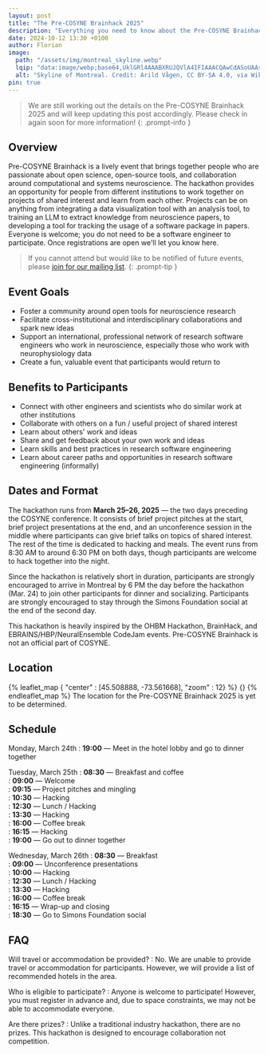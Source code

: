 ```yaml
---
layout: post
title: "The Pre-COSYNE Brainhack 2025"
description: "Everything you need to know about the Pre-COSYNE Brainhack 2025 in Montreal, Canada."
date: 2024-10-12 13:30 +0100
author: Florian
image:
  path: "/assets/img/montreal_skyline.webp"
  lqip: "data:image/webp;base64,UklGRl4AAABXRUJQVlA4IFIAAACQAwCdASoUAAsAPzmGulQvKSWjMAgB4CcJR3ADjuIAFAEoulPQAP7odBAdzRndKKaf19MZ3ww/k8wWLeFEeoH8CRIG1oyPbyr7thiwwY71WgAA"
  alt: "Skyline of Montreal. Credit: Arild Vågen, CC BY-SA 4.0, via Wikimedia Commons."
pin: true
---
```


> We are still working out the details on the Pre-COSYNE Brainhack 2025 and will keep updating this post accordingly.
> Please check in again soon for more information!
{: .prompt-info }

Overview
--------

Pre-COSYNE Brainhack is a lively event that brings together people who are passionate about open science, open-source tools, and collaboration around computational and systems neuroscience.
The hackathon provides an opportunity for people from different institutions to work together on projects of shared interest and learn from each other.
Projects can be on anything from integrating a data visualization tool with an analysis tool, to training an LLM to extract knowledge from neuroscience papers, to developing a tool for tracking the usage of a software package in papers.
Everyone is welcome; you do not need to be a software engineer to participate. 
Once registrations are open we'll let you know here.

> If you cannot attend but would like to be notified of future events, please [join for our mailing list](https://docs.google.com/forms/d/e/1FAIpQLSdH_LikO1-7HiVcM-Utu9r_0GEWcSiuwcFLck7f9zZgKC9OOw/viewform?usp=sf_link).
{: .prompt-tip }

Event Goals
-----------

* Foster a community around open tools for neuroscience research
* Facilitate cross-institutional and interdisciplinary collaborations and spark new ideas
* Support an international, professional network of research software engineers who work in neuroscience, especially those who work with neurophysiology data
* Create a fun, valuable event that participants would return to

Benefits to Participants
------------------------

* Connect with other engineers and scientists who do similar work at other institutions
* Collaborate with others on a fun / useful project of shared interest
* Learn about others' work and ideas
* Share and get feedback about your own work and ideas
* Learn skills and best practices in research software engineering
* Learn about career paths and opportunities in research software engineering (informally)

Dates and Format
----------------

The hackathon runs from **March 25–26, 2025** — the two days preceding the COSYNE conference.
It consists of brief project pitches at the start, brief project presentations at the end, and an unconference session in the middle where participants can give brief talks on topics of shared interest. The rest of the time is dedicated to hacking and meals.
The event runs from 8:30 AM to around 6:30 PM on both days, though participants are welcome to hack together into the night.

Since the hackathon is relatively short in duration, participants are strongly encouraged to arrive in Montreal by 6 PM the day before the hackathon (Mar. 24) to join other participants for dinner and socializing.
Participants are strongly encouraged to stay through the Simons Foundation social at the end of the second day.

This hackathon is heavily inspired by the OHBM Hackathon, BrainHack, and EBRAINS/HBP/NeuralEnsemble CodeJam events.
Pre-COSYNE Brainhack is not an official part of COSYNE.

Location
--------

{% leaflet_map { "center" : [45.508888, -73.561668],
                 "zoom" : 12} %}
    {}
{% endleaflet_map %}
The location for the Pre-COSYNE Brainhack 2025 is yet to be determined.

Schedule
--------

Monday, March 24th
: **19:00** — Meet in the hotel lobby and go to dinner together

Tuesday, March 25th
: **08:30** — Breakfast and coffee  
: **09:00** — Welcome  
: **09:15** — Project pitches and mingling  
: **10:30** — Hacking  
: **12:30** — Lunch / Hacking  
: **13:30** — Hacking  
: **16:00** — Coffee break  
: **16:15** — Hacking  
: **19:00** — Go out to dinner together

Wednesday, March 26th
: **08:30** — Breakfast  
: **09:00** — Unconference presentations  
: **10:00** — Hacking  
: **12:30** — Lunch / Hacking  
: **13:30** — Hacking  
: **16:00** — Coffee break  
: **16:15** — Wrap-up and closing  
: **18:30** — Go to Simons Foundation social

FAQ
---

Will travel or accommodation be provided?
: No. We are unable to provide travel or accommodation for participants. However, we will provide a list of recommended hotels in the area.

Who is eligible to participate?
: Anyone is welcome to participate! However, you must register in advance and, due to space constraints, we may not be able to accommodate everyone.

Are there prizes?
: Unlike a traditional industry hackathon, there are no prizes. This hackathon is designed to encourage collaboration not competition.
